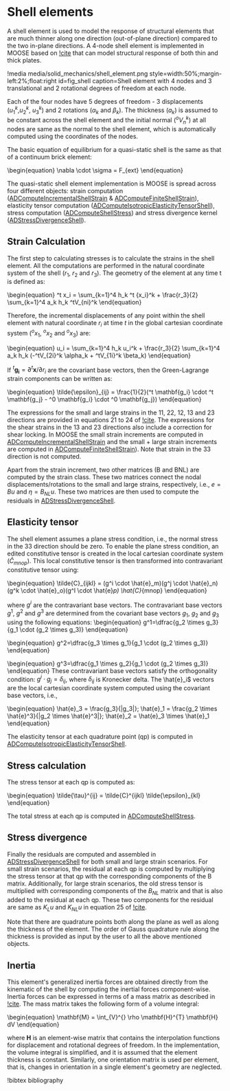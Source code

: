 # Shell elements

A shell element is used to model the response of structural elements that are much thinner along one direction (out-of-plane direction) compared to the two in-plane directions. A 4-node shell element is implemented in MOOSE based on [!cite](dvorkin1984continuum) that can model structural response of both thin and thick plates.

!media media/solid_mechanics/shell_element.png
      style=width:50%;margin-left:2%;float:right
      id=fig_shell
      caption=Shell element with 4 nodes and 3 translational and 2 rotational degrees of freedom at each node.

Each of the four nodes have 5 degrees of freedom - 3 displacements ($u_1^k$,$u_2^k$, $u_3^k$) and 2 rotations ($\alpha_k$ and $\beta_k$). The thickness ($a_k$) is assumed to be constant across the shell element and the initial normal ($^oV_n^k$) at all nodes are same as the normal to the shell element, which is automatically computed using the coordinates of the nodes.

The basic equation of equilibrium for a quasi-static shell is the same as that of a continuum brick element:

\begin{equation}
\nabla \cdot \sigma = F_{ext}
\end{equation}

The quasi-static shell element implementation is MOOSE is spread across four different objects: strain computation ([ADComputeIncrementalShellStrain](/ADComputeIncrementalShellStrain.md) & [ADComputeFiniteShellStrain](/ADComputeFiniteShellStrain.md)), elasticity tensor computation ([ADComputeIsotropicElasticityTensorShell](/ADComputeIsotropicElasticityTensorShell.md)), stress computation ([ADComputeShellStress](/ADComputeShellStress.md)) and stress divergence kernel ([ADStressDivergenceShell](/ADStressDivergenceShell.md)).


## Strain Calculation

The first step to calculating stresses is to calculate the strains in the shell element. All the computations are performed in the natural coordinate system of the shell ($r_1$, $r_2$ and $r_3$). The geometry of the element at any time t is defined as:

\begin{equation}
^t x_i =  \sum_{k=1}^4 h_k ^t {x_i}^k + \frac{r_3}{2} \sum_{k=1}^4 a_k h_k ^tV_{ni}^k
\end{equation}

Therefore, the incremental displacements of any point within the shell element with natural coordinate $r_i$ at time $t$ in the global cartesian coordinate system ($^ox_1$, $^ox_2$ and $^ox_3$) are:

\begin{equation}
u_i = \sum_{k=1}^4 h_k u_i^k + \frac{r_3}{2} \sum_{k=1}^4 a_k h_k (-^tV_{2i}^k \alpha_k + ^tV_{1i}^k \beta_k)
\end{equation}

If $^t \mathbf{g_i} = \partial ^t \mathbf{x}/\partial r_i$ are the covariant base vectors, then the Green-Lagrange strain components can be written as:

\begin{equation}
\tilde{\epsilon}_{ij} = \frac{1}{2}(^t \mathbf{g_i} \cdot ^t \mathbf{g_j} - ^0 \mathbf{g_i} \cdot ^0 \mathbf{g_j})
\end{equation}

The expressions for the small and large strains in the 11, 22, 12, 13 and 23 directions are provided in equations 21 to 24 of [!cite](dvorkin1984continuum). The expressions for the shear strains in the 13 and 23 directions also include a correction for shear locking. In MOOSE the small strain increments are computed in
[ADComputeIncrementalShellStrain](/ADComputeIncrementalShellStrain.md) and the small + large strain increments are computed in [ADComputeFiniteShellStrain](/ADComputeFiniteShellStrain.md)). Note that strain in the 33 direction is not computed.

Apart from the strain increment, two other matrices (B and BNL) are computed by the strain class. These two matrices connect the nodal displacements/rotations to the small and large strains, respectively, i.e., $e=B u$ and $\eta = B_{NL} u$. These two matrices are then used to compute the residuals in [ADStressDivergenceShell](/ADStressDivergenceShell.md).

## Elasticity tensor

The shell element assumes a plane stress condition, i.e., the normal stress in the 33 direction should be zero. To enable the plane stress condition, an edited constitutive tensor is created in the local cartesian coordinate system ($\hat{C}_{mnop}$). This local constitutive tensor is then transformed into contravariant constitutive tensor using:

\begin{equation}
\tilde{C}_{ijkl} = (g^i \cdot \hat{e}_m)(g^j \cdot \hat{e}_n)(g^k \cdot \hat{e}_o)(g^l \cdot \hat{e}_p) \hat{C}_{mnop}
\end{equation}

where $g^i$ are the contravariant base vectors. The contravariant base vectors $g^1$, $g^2$ and $g^3$ are determined from the covariant base vectors $g_1$, $g_2$ and $g_3$ using the following equations:
\begin{equation}
g^1=\dfrac{g_2 \times g_3}{g_1 \cdot (g_2 \times g_3)}
\end{equation}

\begin{equation}
g^2=\dfrac{g_3 \times g_1}{g_1 \cdot (g_2 \times g_3)}
\end{equation}

\begin{equation}
g^3=\dfrac{g_1 \times g_2}{g_1 \cdot (g_2 \times g_3)}
\end{equation}
These contravariant base vectors satisfy the orthogonality condition: $g^i \cdot g_j =\delta_{ij}$, where $\delta_{ij}$ is Kronecker delta. The \hat{e}_i$ vectors are the local cartesian coordinate system computed using the covariant base vectors, i.e.,

\begin{equation}
\hat{e}_3 = \frac{g_3}{|g_3|}; \hat{e}_1 = \frac{g_2 \times \hat{e}^3}{|g_2 \times \hat{e}^3|}; \hat{e}_2 = \hat{e}_3 \times \hat{e}_1
\end{equation}

The elasticity tensor at each quadrature point (qp) is computed in [ADComputeIsotropicElasticityTensorShell](/ADComputeIsotropicElasticityTensorShell.md).

## Stress calculation

The stress tensor at each qp is computed as:

\begin{equation}
\tilde{\tau}^{ij} = \tilde{C}^{ijkl} \tilde{\epsilon}_{kl}
\end{equation}

The total stress at each qp is computed in [ADComputeShellStress](/ADComputeShellStress.md).

## Stress divergence

Finally the residuals are computed and assembled in [ADStressDivergenceShell](/ADStressDivergenceShell.md) for both small and large strain scenarios. For small strain scenarios, the residual at each qp is computed by multiplying the stress tensor at that qp with the corresponding components of the B matrix. Additionally, for large strain scenarios, the old stress tensor is multiplied with corresponding components of the $B_{NL}$ matrix and that is also added to the residual at each qp. These two components for the residual are same as $K_{L} u$ and $K_{NL} u$ in equation 25 of [!cite](dvorkin1984continuum).

Note that there are quadrature points both along the plane as well as along the thickness of the element. The order of Gauss quadrature rule along the thickness is provided as input by the user to all the above mentioned objects.

## Inertia

This element's generalized inertia forces are obtained directly from the kinematic of the shell by computing the inertial forces component-wise. Inertia forces can be expressed in terms of a mass matrix as described in [!cite](Bolourchi1979).
The mass matrix takes the following form of a volume integral:

\begin{equation}
\mathbf{M} = \int_{V}^{} \rho \mathbf{H}^{T} \mathbf{H} dV
\end{equation}

where $\mathbf{H}$ is an element-wise matrix that contains the interpolation functions for displacement and rotational degrees of freedom. In the implementation, the volume integral is simplified, and it is assumed that the element thickness is constant. Similarly, one orientation matrix is used per element, that is, changes in orientation in a single element's geometry are neglected.

!bibtex bibliography
